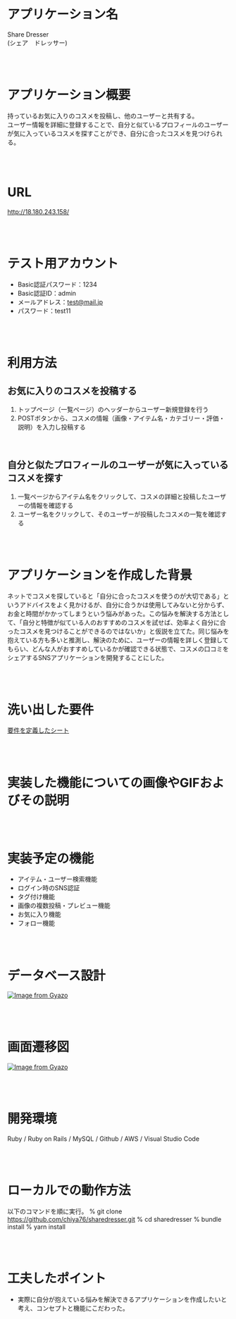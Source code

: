 

# アプリケーション名
Share Dresser<br>
(シェア　ドレッサー)

<br>
<br>

# アプリケーション概要
持っているお気に入りのコスメを投稿し、他のユーザーと共有する。<br>
ユーザー情報を詳細に登録することで、自分と似ているプロフィールのユーザーが気に入っているコスメを探すことができ、自分に合ったコスメを見つけられる。

<br>
<br>

# URL
http://18.180.243.158/

<br>
<br>

# テスト用アカウント
- Basic認証パスワード：1234
- Basic認証ID：admin
- メールアドレス：test@mail.jp
- パスワード：test11

<br>
<br>

# 利用方法
## お気に入りのコスメを投稿する
1. トップページ（一覧ページ）のヘッダーからユーザー新規登録を行う
2. POSTボタンから、コスメの情報（画像・アイテム名・カテゴリー・評価・説明）を入力し投稿する

<br>

## 自分と似たプロフィールのユーザーが気に入っているコスメを探す
1. 一覧ページからアイテム名をクリックして、コスメの詳細と投稿したユーザーの情報を確認する
2. ユーザー名をクリックして、そのユーザーが投稿したコスメの一覧を確認する

<br>
<br>

# アプリケーションを作成した背景
ネットでコスメを探していると「自分に合ったコスメを使うのが大切である」というアドバイスをよく見かけるが、自分に合うかは使用してみないと分からず、お金と時間がかかってしまうという悩みがあった。この悩みを解決する方法として、「自分と特徴が似ている人のおすすめのコスメを試せば、効率よく自分に合ったコスメを見つけることができるのではないか」と仮説を立てた。同じ悩みを抱えている方も多いと推測し、解決のために、ユーザーの情報を詳しく登録してもらい、どんな人がおすすめしているかが確認できる状態で、コスメの口コミをシェアするSNSアプリケーションを開発することにした。

<br>
<br>

# 洗い出した要件
[要件を定義したシート](https://docs.google.com/spreadsheets/d/1tP7JZcGd0WyTzrTlpBHbDX97OCQ2QOgk5RO2YwNUplM/edit?usp=sharing)

<br>
<br>

# 実装した機能についての画像やGIFおよびその説明


<br>
<br>

# 実装予定の機能
- アイテム・ユーザー検索機能
- ログイン時のSNS認証
- タグ付け機能
- 画像の複数投稿・プレビュー機能
- お気に入り機能
- フォロー機能

<br>
<br>

# データベース設計
[![Image from Gyazo](https://i.gyazo.com/9f9d64e3e0ce575e92d85f96b9243897.png)](https://gyazo.com/9f9d64e3e0ce575e92d85f96b9243897)

<br>
<br>

# 画面遷移図
[![Image from Gyazo](https://i.gyazo.com/d964e7a340256a4d029192a0b92f720a.png)](https://gyazo.com/d964e7a340256a4d029192a0b92f720a)

<br>
<br>

# 開発環境
Ruby / Ruby on Rails / MySQL / Github / AWS / Visual Studio Code

<br>
<br>

# ローカルでの動作方法
以下のコマンドを順に実行。
% git clone https://github.com/chiya76/sharedresser.git
% cd sharedresser
% bundle install
% yarn install

<br>
<br>

# 工夫したポイント
- 実際に自分が抱えている悩みを解決できるアプリケーションを作成したいと考え、コンセプトと機能にこだわった。